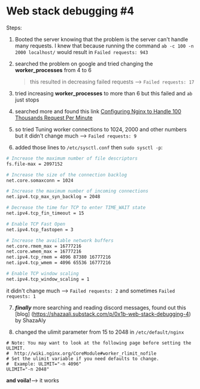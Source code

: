 # Web stack debugging #4

Steps:

1. Booted the server knowing that the problem is the server can't handle many requests. I knew that because running the command `ab -c 100 -n 2000 localhost/` would result in `Failed requests: 943`

2. searched the problem on google and tried changing the **worker_processes** from 4 to 6

   > this resulted in decreasing failed requests --> `Failed requests: 17`

3. tried increasing **worker_processes** to more than 6 but this failed and `ab` just stops

4. searched more and found this link [Configuring Nginx to Handle 100 Thousands Request Per Minute](https://tecadmin.net/configuring-nginx-to-handle-100-thousands-request-per-minute/)

5. so tried Tuning worker connections to 1024, 2000 and other numbers but it didn't change much --> `Failed requests: 9`

6. added those lines to `/etc/sysctl.conf` then `sudo sysctl -p`:

```bash
# Increase the maximum number of file descriptors
fs.file-max = 2097152

# Increase the size of the connection backlog
net.core.somaxconn = 1024

# Increase the maximum number of incoming connections
net.ipv4.tcp_max_syn_backlog = 2048

# Decrease the time for TCP to enter TIME_WAIT state
net.ipv4.tcp_fin_timeout = 15

# Enable TCP Fast Open
net.ipv4.tcp_fastopen = 3

# Increase the available network buffers
net.core.rmem_max = 16777216
net.core.wmem_max = 16777216
net.ipv4.tcp_rmem = 4096 87380 16777216
net.ipv4.tcp_wmem = 4096 65536 16777216

# Enable TCP window scaling
net.ipv4.tcp_window_scaling = 1
```

it didn't change much --> `Failed requests: 2` and sometimes `Failed requests: 1`

7. **_finally_** more searching and reading discord messages, found out this [blog] (https://shazaali.substack.com/p/0x1b-web-stack-debugging-4) by ShazaAly

8. changed the ulimit parameter from 15 to 2048 in `/etc/default/nginx`

```vim
# Note: You may want to look at the following page before setting the ULIMIT.
#  http://wiki.nginx.org/CoreModule#worker_rlimit_nofile
# Set the ulimit variable if you need defaults to change.
#  Example: ULIMIT="-n 4096"
ULIMIT="-n 2048"

```

**and voila!**--> it works
